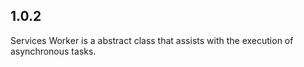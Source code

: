 ## 1.0.2

Services Worker is a abstract class that assists with the execution of asynchronous tasks.